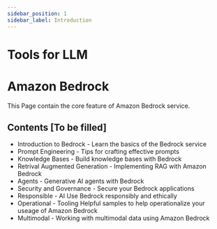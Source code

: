 ```yaml
---
sidebar_position: 1
sidebar_label: Introduction
---
```


# Tools for LLM

# Amazon Bedrock

This Page contain the core feature of Amazon Bedrock service.

## Contents [To be filled]

- Introduction to Bedrock - Learn the basics of the Bedrock service
- Prompt Engineering  - Tips for crafting effective prompts 
- Knowledge Bases - Build knowledge bases with Bedrock
- Retrival Augmented Generation  - Implementing RAG with Amazon Bedrock
- Agents  - Generative AI agents with Bedrock
- Security and Governance  - Secure your Bedrock applications
- Responsible -  AI Use Bedrock responsibly and ethically
- Operational - Tooling Helpful samples to help operationalize your useage of Amazon Bedrock
- Multimodal - Working with multimodal data using Amazon Bedrock

